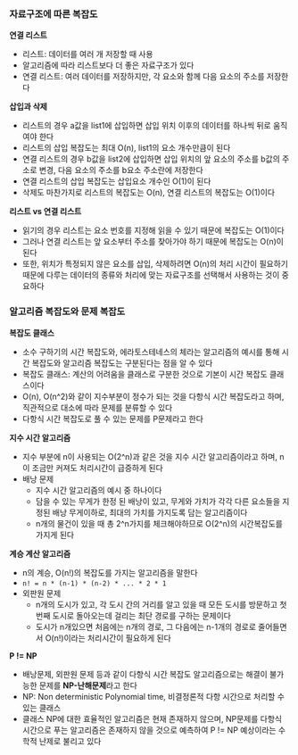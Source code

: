 ### 자료구조에 따른 복잡도

**연결 리스트**

- 리스트: 데이터를 여러 개 저장할 때 사용
- 알고리즘에 따라 리스트보다 더 좋은 자료구조가 있다
- 연결 리스트: 여러 데이터를 저장하지만, 각 요소와 함께 다음 요소의 주소를 저장한다

**삽입과 삭제**

- 리스트의 경우 a값을 list1에 삽입하면 삽입 위치 이후의 데이터를 하나씩 뒤로 움직여야 한다
- 리스트의 삽입 복잡도는 최대 O(n), list1의 요소 개수만큼이 된다
- 연결 리스트의 경우 b값을 list2에 삽입하면 삽입 위치의 앞 요소의 주소를 b값의 주소로 변경, 다음 요소의 주소를 b요소 주소란에 저장한다
- 연결 리스트의 삽입 복잡도는 삽입요소 개수인 O(1)이 된다
- 삭제도 마찬가지로 리스트의 복잡도는 O(n), 연결 리스트의 복잡도는 O(1)이다

**리스트 vs 연결 리스트**

- 읽기의 경우 리스트는 요소 번호를 지정해 읽을 수 있기 때문에 복잡도는 O(1)이다
- 그러나 연결 리스트는 앞 요소부터 주소를 찾아가야 하기 때문에 복잡도는 O(n)이 된다
- 또한, 위치가 특정되지 않은 요소를 삽입, 삭제하려면 O(n)의 처리 시간이 필요하기 때문에 다루는 데이터의 종류와 처리에 맞는 자료구조를 선택해서 사용하는 것이 중요하다

### 알고리즘 복잡도와 문제 복잡도

**복잡도 클래스**

- 소수 구하기의 시간 복잡도와, 에라토스테네스의 체라는 알고리즘의 예시를 통해 시간 복잡도와 알고리즘 복잡도는 구분된다는 점을 알 수 있다
- 복잡도 클래스: 계산의 어려움을 클래스로 구분한 것으로 기본이 시간 복잡도 클래스이다
- O(n), O(n^2)와 같이 지수부분이 정수가 되는 것을 다항식 시간 복잡도라고 하며, 직관적으로 대소에 따라 문제를 분류할 수 있다
- 다항식 시간 복잡도로 풀 수 있는 문제를 P문제라고 한다

**지수 시간 알고리즘**

- 지수 부분에 n이 사용되는 O(2^n)과 같은 것을 지수 시간 알고리즘이라고 하며, n이 조금만 커져도 처리시간이 급증하게 된다
- 배낭 문제
  - 지수 시간 알고리즘의 예시 중 하나이다
  - 담을 수 있는 무게가 한정 된 배낭이 있고, 무게와 가치가 각각 다른 요소들을 지정된 배낭 무게이하로, 최대의 가치를 가지도록 담는 알고리즘이다
  - n개의 물건이 있을 때 총 2^n가지를 체크해야하므로 O(2^n)의 시간복잡도를 가지게 된다

**계승 계산 알고리즘**

- n의 계승, O(n!)의 복잡도를 가지는 알고리즘을 말한다
- `n! = n * (n-1) * (n-2) * ... * 2 * 1`
- 외판원 문제
  - n개의 도시가 있고, 각 도시 간의 거리를 알고 있을 때 모든 도시를 방문하고 첫번째 도시로 돌아오는데 걸리는 최단 경로를 구하는 문제이다
  - 도시가 n개있으면 처음에는 n개의 경로, 그 다음에는 n-1개의 경로로 줄어들면서 O(n!)이라는 처리시간이 필요하게 된다

**P != NP**

- 배낭문제, 외판원 문제 등과 같이 다항식 시간 복잡도 알고리즘으로는 해결이 불가능한 문제를 **NP-난해문제**라고 한다
- NP: Non deterministic Polynomial time, 비결정론적 다항 시간으로 처리할 수 있는 클래스
- 클래스 NP에 대한 효율적인 알고리즘은 현재 존재하지 않으며, NP문제를 다항식 시간으로 푸는 알고리즘은 존재하지 않을 것으로 예측하여 P != NP 예상이라는 수학적 난제로 불리고 있다
